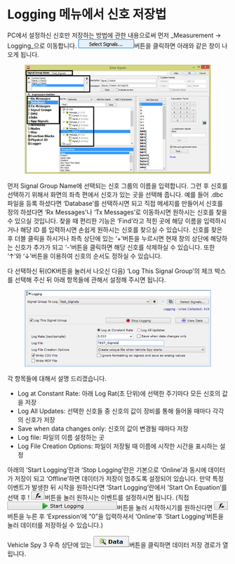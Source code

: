 # Logging 메뉴에서 신호 저장법

PC에서 설정하신 신호만 저장하는 방법에 관한 내용으로써 먼저 _Measurement -> Logging_으로 이동합니다.  ![](<../.gitbook/assets/Select Signals (1).png>)버튼을 클릭하면 아래와 같은 창이 나오게 됩니다.

<figure><img src="../.gitbook/assets/EnterSingals.png" alt=""><figcaption></figcaption></figure>

먼저 Signal Group Name에 선택되는 신호 그룹의 이름을 입력합니다. 그런 후 신호를 선택하기 위해서 화면의 좌측 편에서 신호가 있는 곳을 선택해 줍니다. 예를 들어 .dbc 파일을 등록 하셨다면 ‘Database’를 선택하시면 되고 직접 메세지를 만들어서 신호를 정의 하셨다면 ‘Rx Messages’나 ‘Tx Messages’로 이동하시면 원하시는 신호를 찾을 수 있으실 것입니다. 찾을 때 편리한 기능은 ‘Find’라고 적힌 곳에 해당 이름을 입력하시거나 해당 ID 를 입력하시면 손쉽게 원하시는 신호를 찾으실 수 있습니다. 신호를 찾은 후 더블 클릭을 하시거나 좌측 상단에 있는 ‘+’버튼을 누르시면 현재 창의 상단에 해당하는 신호가 추가가 되고 ‘-’버튼을 클릭하면 해당 신호를 삭제하실 수 있습니다. 또한 ‘↑’와 ‘↓’버튼을 이용하여 신호의 순서도 정하실 수 있습니다.

다 선택하신 뒤(OK버튼을 눌러서 나오신 다음) ‘Log This Signal Group’의 체크 박스를 선택해 주신 뒤 아래 항목들에 관해서 설정해 주시면 됩니다.

<figure><img src="../.gitbook/assets/2020-01-02-13-55-51.png" alt=""><figcaption></figcaption></figure>

각 항목들에 대해서 설명 드리겠습니다.

* Log at Constant Rate: 아래 Log Rat(초 단위)에 선택한 주기마다 모든 신호의 값을 저장
* Log All Updates: 선택한 신호들 중 신호의 값이 장비를 통해 들어올 때마다 각각의 신호가 저장
* Save when data changes only: 신호의 값이 변경될 때마다 저장
* Log file: 파일의 이름 설정하는 곳
* Log File Creation Options: 파일이 저장될 때 이름에 시작한 시간을 표시하는 설정

아래의 ‘Start Logging’란과 ‘Stop Logging’란은 기본으로 ‘Online’과 동시에 데이터가 저장이 되고 ‘Offline’하면 데이터가 저장이 멈추도록 설정되어 있습니다. 만약 특정 이벤트가 발생한 뒤 시작을 원하신다면 ‘Start Logging’란에서 ‘Start On Equation’를 선택 후 ! ![](<../.gitbook/assets/fx (1).png>)버튼을 눌러 원하시는 이벤트를 설정하시면 됩니다. (직접 ![](../.gitbook/assets/StartLogging.png)버튼을 눌러 시작하시기를 원하신다면 ![](<../.gitbook/assets/fx (1).png>)버튼을 누른 후 ‘Expression’에 “0”을 입력하셔서 ‘Online’후 ‘Start Logging’버튼을 눌러 데이터를 저장하실 수 있습니다.)

Vehicle Spy 3 우측 상단에 있는 ![](../.gitbook/assets/Data.png)버튼을 클릭하면 데이터 저장 경로가 열립니다.
